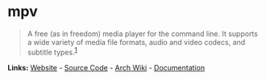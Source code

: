 # mpv

> A free (as in freedom) media player for the command line. It supports a wide variety of media file formats, audio and video codecs, and subtitle types.<sup>[1][desc]</sup>

**Links:** [Website][site] - [Source Code][code] - [Arch Wiki][aw] - [Documentation][docs]

[site]: https://mpv.io/
[desc]: https://mpv.io/
[code]: https://github.com/mpv-player/mpv
[docs]: https://mpv.io/manual/
[aw]: https://wiki.archlinux.org/title/Mpv
